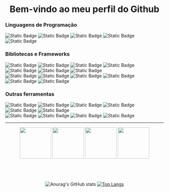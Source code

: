 <h1 align="center">Bem-vindo ao meu perfil do Github</h1>
<div align="left">
  <h3>Linguagens de Programação</h1>
  <div>
      <img alt="Static Badge" src="https://img.shields.io/badge/Python-black?style=for-the-badge&logoColor=blue&logo=Python&logoSize=60">
      <img alt="Static Badge" src="https://img.shields.io/badge/Java-black?style=for-the-badge&logoColor=white&logo=openjdk&logoSize=60">
      <img alt="Static Badge" src="https://img.shields.io/badge/Golang-black?style=for-the-badge&logoColor=blue&logo=go&logoSize=60">
      <img alt="Static Badge" src="https://img.shields.io/badge/TypeScript-black?style=for-the-badge&logo=TypeScript&logoColor=blue&logoSize=60">
      <img alt="Static Badge" src="https://img.shields.io/badge/JavaScript-black?style=for-the-badge&logo=JavaScript&logoColor=yellow&logoSize=60">
  </div>
  <h3>Bibliotecas e Frameworks</h3>
  <div>
      <img alt="Static Badge" src="https://img.shields.io/badge/Flask-black?style=for-the-badge&logo=Flask&logoSize=60"> 
      <img alt="Static Badge" src="https://img.shields.io/badge/Jinja2-black?style=for-the-badge&logo=Jinja&logoColor=red&logoSize=60">
      <img alt="Static Badge" src="https://img.shields.io/badge/SQLAlchemy-black?style=for-the-badge&logo=SQLAlchemy&logoColor=red&logoSize=60">
      <img alt="Static Badge" src="https://img.shields.io/badge/Pytest-black?style=for-the-badge&logo=Pytest&logoColor=yellow&logoSize=60">
      <img alt="Static Badge" src="https://img.shields.io/badge/Node.js-black?style=for-the-badge&logo=Node.js&logoColor=g&logoSize=60">
      <img alt="Static Badge" src="https://img.shields.io/badge/Express-black?style=for-the-badge&logo=Express&logoColor=orange&logoSize=60">
      <img alt="Static Badge" src="https://img.shields.io/badge/EJS-black?style=for-the-badge&logo=ejs&logoColor=yellow&logoSize=60">
      <br>
       <img alt="Static Badge" src="https://img.shields.io/badge/Sequelize-black?style=for-the-badge&logo=Sequelize&logoColor=blue&logoSize=60">
       <img alt="Static Badge" src="https://img.shields.io/badge/React-black?style=for-the-badge&logo=React&logoColor=blue&logoSize=60">
       <img alt="Static Badge" src="https://img.shields.io/badge/Mongoose-black?style=for-the-badge&logo=Mongoose&logoColor=green&logoSize=60">
       <img alt="Static Badge" src="https://img.shields.io/badge/Nodemon-black?style=for-the-badge&logo=Nodemon&logoColor=white&logoSize=60">
       <img alt="Static Badge" src="https://img.shields.io/badge/TailwindCSS-black?style=for-the-badge&logo=TailwindCSS&logoColor=blue&logoSize=60">
       <img alt="Static Badge" src="https://img.shields.io/badge/Bootstrap-black?style=for-the-badge&logo=Bootstrap&logoColor=purple&logoSize=60">  
  </div>
  <h3>Outras ferramentas</h3>
  <div>
      <img alt="Static Badge" src="https://img.shields.io/badge/Amazon%20Web%20Services-black?style=for-the-badge&logo=Amazon%20Web%20Services&logoColor=orange&logoSize=60">
      <img alt="Static Badge" src="https://img.shields.io/badge/Docker-black?style=for-the-badge&logo=Docker&logoColor=blue&logoSize=60">
      <img alt="Static Badge" src="https://img.shields.io/badge/Git-black?style=for-the-badge&logo=Git&logoColor=orange&logoSize=60">
      <img alt="Static Badge" src="https://img.shields.io/badge/Linux-black?style=for-the-badge&logo=Linux&logoColor=white&logoSize=60">
      <img alt="Static Badge" src="https://img.shields.io/badge/Ubuntu-black?style=for-the-badge&logo=Ubuntu&logoColor=orange&logoSize=60">
      <img alt="Static Badge" src="https://img.shields.io/badge/SQLite-black?style=for-the-badge&logo=SQLite&logoColor=blue&logoSize=60">
    <br>
      <img alt="Static Badge" src="https://img.shields.io/badge/MongoDB-black?style=for-the-badge&logo=MongoDB&logoColor=green&logoSize=60">
      <img alt="Static Badge" src="https://img.shields.io/badge/MySQL-black?style=for-the-badge&logo=MySQL&logoColor=white&logoSize=60">
      <img alt="Static Badge" src="https://img.shields.io/badge/Postman-black?style=for-the-badge&logo=Postman&logoColor=orange&logoSize=60">
      <img alt="Static Badge" src="https://img.shields.io/badge/Warp-black?style=for-the-badge&logo=Warp&logoColor=white&logoSize=60">
  </div>
  <hr>
  <div align="center">
    <img width="100" src="https://cdn.jsdelivr.net/gh/devicons/devicon@latest/icons/pycharm/pycharm-original.svg" />
    <img width="100" src="https://cdn.jsdelivr.net/gh/devicons/devicon@latest/icons/intellij/intellij-original.svg" />   
    <img width="100" src="https://cdn.jsdelivr.net/gh/devicons/devicon@latest/icons/webstorm/webstorm-original.svg" />
    <img width="100" src="https://cdn.jsdelivr.net/gh/devicons/devicon@latest/icons/vscode/vscode-original-wordmark.svg" />
  </div>
<h1></h1>
<div align="center">
<br>

  
![Anurag's GitHub stats](https://github-readme-stats.vercel.app/api?username=techabraao&show_icons=true&theme=dark&card_width=200px&line_height=28.9px&locale=pt-br)
[![Top Langs](https://github-readme-stats.vercel.app/api/top-langs/?username=techabraao&layout=donut&locale=pt-br&theme=dark)](https://github.com/anuraghazra/github-readme-stats)


</div>


